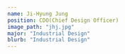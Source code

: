```yaml
---
name: Ji-Hyung Jung
position: CDO(Chief Design Officer)
image_path: "jhj.jpg"
major: "Industrial Design"
blurb: "Industrial Design"
---
```

